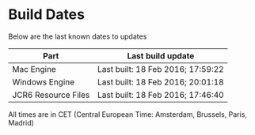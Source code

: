 # Build Dates

Below are the last known dates to updates

Part | Last build update
-----|-----
Mac Engine | Last built: 18 Feb 2016; 17:59:22
Windows Engine | Last built: 18 Feb 2016; 20:01:18
JCR6 Resource Files | Last built: 18 Feb 2016; 17:46:40
All times are in CET (Central European Time: Amsterdam, Brussels, Paris, Madrid)




